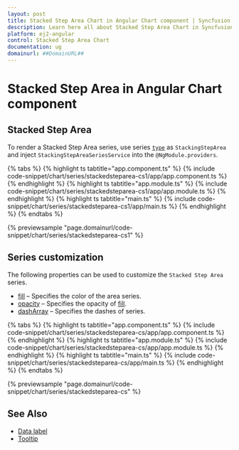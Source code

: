 ```yaml
---
layout: post
title: Stacked Step Area Chart in Angular Chart component | Syncfusion
description: Learn here all about Stacked Step Area Chart in Syncfusion Angular Chart component of Syncfusion Essential JS 2 and more.
platform: ej2-angular
control: Stacked Step Area Chart
documentation: ug
domainurl: ##DomainURL##
---
```

# Stacked Step Area in Angular Chart component

## Stacked Step Area

To render a Stacked Step Area series, use series [`type`](https://ej2.syncfusion.com/angular/documentation/api/chart/seriesDirective/#type) as `StackingStepArea` and inject `StackingStepAreaSeriesService`  into the `@NgModule.providers`.

{% tabs %}
{% highlight ts tabtitle="app.component.ts" %}
{% include code-snippet/chart/series/stackedsteparea-cs1/app/app.component.ts %}
{% endhighlight %}
{% highlight ts tabtitle="app.module.ts" %}
{% include code-snippet/chart/series/stackedsteparea-cs1/app/app.module.ts %}
{% endhighlight %}
{% highlight ts tabtitle="main.ts" %}
{% include code-snippet/chart/series/stackedsteparea-cs1/app/main.ts %}
{% endhighlight %}
{% endtabs %}

{% previewsample "page.domainurl/code-snippet/chart/series/stackedsteparea-cs1" %}

## Series customization

The following properties can be used to customize the `Stacked Step Area` series.

* [fill](https://ej2.syncfusion.com/angular/documentation/api/chart/seriesModel/#fill) – Specifies the color of the area series.
* [opacity](https://ej2.syncfusion.com/angular/documentation/api/chart/seriesModel/#opacity) – Specifies the opacity of [fill](https://ej2.syncfusion.com/angular/documentation/api/chart/seriesModel/#fill).
* [dashArray](https://ej2.syncfusion.com/angular/documentation/api/chart/seriesModel/#dasharray) – Specifies the dashes of series.

{% tabs %}
{% highlight ts tabtitle="app.component.ts" %}
{% include code-snippet/chart/series/stackedsteparea-cs/app/app.component.ts %}
{% endhighlight %}
{% highlight ts tabtitle="app.module.ts" %}
{% include code-snippet/chart/series/stackedsteparea-cs/app/app.module.ts %}
{% endhighlight %}
{% highlight ts tabtitle="main.ts" %}
{% include code-snippet/chart/series/stackedsteparea-cs/app/main.ts %}
{% endhighlight %}
{% endtabs %}

{% previewsample "page.domainurl/code-snippet/chart/series/stackedsteparea-cs" %}

## See Also

* [Data label](../data-labels/)
* [Tooltip](../tool-tip/)